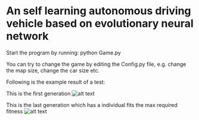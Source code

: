 
# An self learning autonomous driving vehicle based on evolutionary neural network

Start the program by running: python Game.py

You can try to change the game by editing the Config.py file, e.g. change the map size, change the car size etc.

Following is the example result of a test:

This is the first generation
![alt text](https://github.com/xgnit/evolutionary-neural-network-autonomous-car/tree/master/showcase/1.gif)

This is the last generation which has a individual fits the max required fitness
![alt text](https://github.com/xgnit/evolutionary-neural-network-autonomous-car/tree/master/showcase/9.gif)
